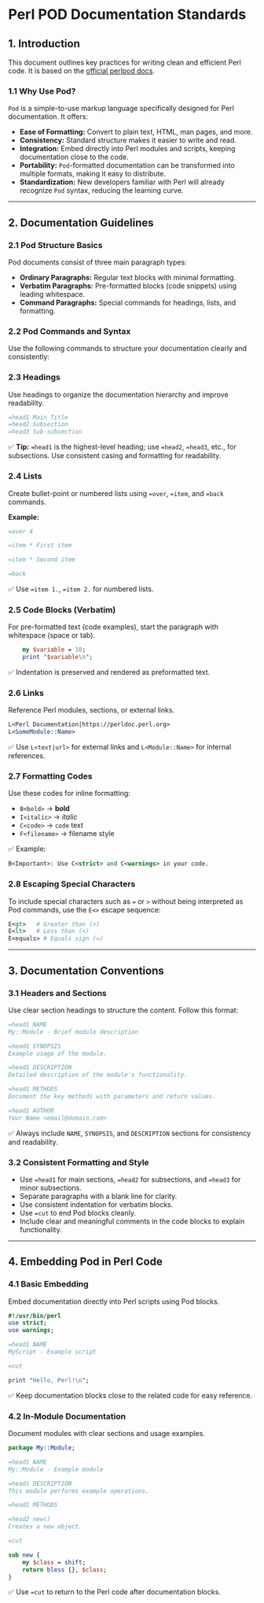 # Perl POD Documentation Standards

## 1. Introduction
This document outlines key practices for writing clean and efficient Perl code.
It is based on the [official perlpod docs](https://perldoc.perl.org/perlpod).

### 1.1 **Why Use Pod?**
`Pod` is a simple-to-use markup language specifically designed for Perl documentation. It offers:
- **Ease of Formatting:** Convert to plain text, HTML, man pages, and more.
- **Consistency:** Standard structure makes it easier to write and read.
- **Integration:** Embed directly into Perl modules and scripts, keeping documentation close to the code.
- **Portability:** `Pod`-formatted documentation can be transformed into multiple formats, making it easy to distribute.
- **Standardization:** New developers familiar with Perl will already recognize `Pod` syntax, reducing the learning curve.

---

## 2. Documentation Guidelines

### 2.1 **Pod Structure Basics**
Pod documents consist of three main paragraph types:

- **Ordinary Paragraphs:** Regular text blocks with minimal formatting.
- **Verbatim Paragraphs:** Pre-formatted blocks (code snippets) using leading whitespace.
- **Command Paragraphs:** Special commands for headings, lists, and formatting.

### 2.2 **Pod Commands and Syntax**
Use the following commands to structure your documentation clearly and consistently:

### 2.3 **Headings**
Use headings to organize the documentation hierarchy and improve readability.
```perl
=head1 Main Title
=head2 Subsection
=head3 Sub-subsection
```
✅ **Tip:** `=head1` is the highest-level heading; use `=head2`, `=head3`, etc., for subsections. Use consistent casing and formatting for readability.

### 2.4 **Lists**
Create bullet-point or numbered lists using `=over`, `=item`, and `=back` commands.

**Example:**
```perl
=over 4

=item * First item

=item * Second item

=back
```
✅ Use `=item 1.`, `=item 2.` for numbered lists.

### 2.5 **Code Blocks (Verbatim)**
For pre-formatted text (code examples), start the paragraph with whitespace (space or tab).
```perl
    my $variable = 10;
    print "$variable\n";
```
✅ Indentation is preserved and rendered as preformatted text.

### 2.6 **Links**
Reference Perl modules, sections, or external links.
```perl
L<Perl Documentation|https://perldoc.perl.org>
L<SomeModule::Name>
```
✅ Use `L<text|url>` for external links and `L<Module::Name>` for internal references.

### 2.7 **Formatting Codes**
Use these codes for inline formatting:
- `B<bold>` → **bold**
- `I<italic>` → *italic*
- `C<code>` → `code` text
- `F<filename>` → filename style

✅ Example:
```perl
B<Important>: Use C<strict> and C<warnings> in your code.
```

### 2.8 **Escaping Special Characters**
To include special characters such as `=` or `>` without being interpreted as Pod commands, use the `E<>` escape sequence:
```perl
E<gt>   # Greater than (>)
E<lt>   # Less than (<)
E<equals> # Equals sign (=)
```

---

## 3. Documentation Conventions

### 3.1 **Headers and Sections**
Use clear section headings to structure the content. Follow this format:

```perl
=head1 NAME
My::Module - Brief module description

=head1 SYNOPSIS
Example usage of the module.

=head1 DESCRIPTION
Detailed description of the module's functionality.

=head1 METHODS
Document the key methods with parameters and return values.

=head1 AUTHOR
Your Name <email@domain.com>
```
✅ Always include `NAME`, `SYNOPSIS`, and `DESCRIPTION` sections for consistency and readability.

### 3.2 **Consistent Formatting and Style**
- Use `=head1` for main sections, `=head2` for subsections, and `=head3` for minor subsections.
- Separate paragraphs with a blank line for clarity.
- Use consistent indentation for verbatim blocks.
- Use `=cut` to end Pod blocks cleanly.
- Include clear and meaningful comments in the code blocks to explain functionality.

---

## 4. Embedding Pod in Perl Code

### 4.1 **Basic Embedding**
Embed documentation directly into Perl scripts using Pod blocks.
```perl
#!/usr/bin/perl
use strict;
use warnings;

=head1 NAME
MyScript - Example script

=cut

print "Hello, Perl!\n";
```
✅ Keep documentation blocks close to the related code for easy reference.

### 4.2 **In-Module Documentation**
Document modules with clear sections and usage examples.
```perl
package My::Module;

=head1 NAME
My::Module - Example module

=head1 DESCRIPTION
This module performs example operations.

=head1 METHODS

=head2 new()
Creates a new object.

=cut

sub new {
    my $class = shift;
    return bless {}, $class;
}
```
✅ Use `=cut` to return to the Perl code after documentation blocks.
